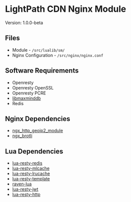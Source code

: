 # LightPath CDN Nginx Module
Version: 1.0.0-beta

## Files
* Module - `/src/lualib/sm/`
* Nginx Configuration - `/src/nginx/nginx.conf`

## Software Requirements
* Openresty
* Openresty OpenSSL
* Openresty PCRE 
* [libmaxminddb](https://github.com/maxmind/libmaxminddb)
* Redis

## Nginx Dependencies
* [ngx_http_geoip2_module](https://github.com/leev/ngx_http_geoip2_module)
* [ngx_brotli](https://github.com/google/ngx_brotli)

## Lua Dependencies
* [lua-resty-redis](https://github.com/openresty/lua-resty-redis)
* [lua-resty-mlcache](https://github.com/thibaultcha/lua-resty-mlcache)
* [lua-resty-lrucache](https://github.com/openresty/lua-resty-lrucache)
* [lua-resty-template](https://github.com/bungle/lua-resty-template)
* [raven-lua](https://github.com/cloudflare/raven-lua)
* [lua-resty-jwt](https://github.com/cdbattags/lua-resty-jwt)
* [lua-resty-http](https://github.com/ledgetech/lua-resty-http)
